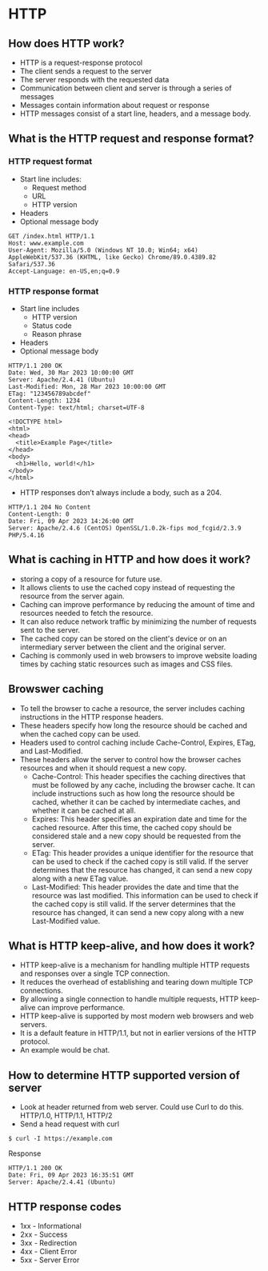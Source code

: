 # HTTP

## How does HTTP work?
* HTTP is a request-response protocol
* The client sends a request to the server
* The server responds with the requested data
* Communication between client and server is through a series of messages
* Messages contain information about request or response
* HTTP messages consist of a start line, headers, and a message body.


## What is the HTTP request and response format?

### HTTP request format

* Start line includes:
	* Request method
	* URL
	* HTTP version
* Headers
* Optional message body

```
GET /index.html HTTP/1.1
Host: www.example.com
User-Agent: Mozilla/5.0 (Windows NT 10.0; Win64; x64) AppleWebKit/537.36 (KHTML, like Gecko) Chrome/89.0.4389.82 Safari/537.36
Accept-Language: en-US,en;q=0.9
```

### HTTP response format

* Start line includes
	* HTTP version
	* Status code
	* Reason phrase
* Headers
* Optional message body

```
HTTP/1.1 200 OK
Date: Wed, 30 Mar 2023 10:00:00 GMT
Server: Apache/2.4.41 (Ubuntu)
Last-Modified: Mon, 28 Mar 2023 10:00:00 GMT
ETag: "123456789abcdef"
Content-Length: 1234
Content-Type: text/html; charset=UTF-8

<!DOCTYPE html>
<html>
<head>
  <title>Example Page</title>
</head>
<body>
  <h1>Hello, world!</h1>
</body>
</html>
```

* HTTP responses don’t always include a body, such as a 204.

```
HTTP/1.1 204 No Content
Content-Length: 0
Date: Fri, 09 Apr 2023 14:26:00 GMT
Server: Apache/2.4.6 (CentOS) OpenSSL/1.0.2k-fips mod_fcgid/2.3.9 PHP/5.4.16
```

## What is caching in HTTP and how does it work?

* storing a copy of a resource for future use.
* It allows clients to use the cached copy instead of requesting the resource from the server again.
* Caching can improve performance by reducing the amount of time and resources needed to fetch the resource.
* It can also reduce network traffic by minimizing the number of requests sent to the server.
* The cached copy can be stored on the client's device or on an intermediary server between the client and the original server.
* Caching is commonly used in web browsers to improve website loading times by caching static resources such as images and CSS files.

## Browswer caching

* To tell the browser to cache a resource, the server includes caching instructions in the HTTP response headers.
* These headers specify how long the resource should be cached and when the cached copy can be used.
* Headers used to control caching include Cache-Control, Expires, ETag, and Last-Modified.
* These headers allow the server to control how the browser caches resources and when it should request a new copy.
	* Cache-Control: This header specifies the caching directives that must be followed by any cache, including the browser cache. It can include instructions such as how long the resource should be cached, whether it can be cached by intermediate caches, and whether it can be cached at all.
	* Expires: This header specifies an expiration date and time for the cached resource. After this time, the cached copy should be considered stale and a new copy should be requested from the server.
	* ETag: This header provides a unique identifier for the resource that can be used to check if the cached copy is still valid. If the server determines that the resource has changed, it can send a new copy along with a new ETag value.
	* Last-Modified: This header provides the date and time that the resource was last modified. This information can be used to check if the cached copy is still valid. If the server determines that the resource has changed, it can send a new copy along with a new Last-Modified value.

## What is HTTP keep-alive, and how does it work?

* HTTP keep-alive is a mechanism for handling multiple HTTP requests and responses over a single TCP connection.
* It reduces the overhead of establishing and tearing down multiple TCP connections.
* By allowing a single connection to handle multiple requests, HTTP keep-alive can improve performance.
* HTTP keep-alive is supported by most modern web browsers and web servers.
* It is a default feature in HTTP/1.1, but not in earlier versions of the HTTP protocol.
* An example would be chat.

## How to determine HTTP supported version of server
* Look at header returned from web server. Could use Curl to do this. HTTP/1.0, HTTP/1.1, HTTP/2
* Send a head request with curl

```
$ curl -I https://example.com
```

Response

```
HTTP/1.1 200 OK
Date: Fri, 09 Apr 2023 16:35:51 GMT
Server: Apache/2.4.41 (Ubuntu)
```

## HTTP response codes

* 1xx - Informational
* 2xx - Success
* 3xx - Redirection
* 4xx - Client Error
* 5xx - Server Error


